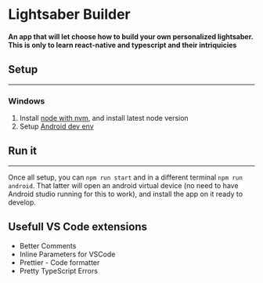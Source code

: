 # Lightsaber Builder

#### An app that will let choose how to build your own personalized lightsaber. This is only to learn react-native and typescript and their intriquicies

## Setup

---

### Windows

1. Install [node with nvm](https://github.com/coreybutler/nvm-windows#nvm-for-windows), and install latest node version
1. Setup [Android dev env](https://reactnative.dev/docs/environment-setup?guide=native&platform=android&os=windows)

## Run it

---

Once all setup, you can `npm run start` and in a different terminal `npm run android`. That latter will open an android virtual device (no need to have Android studio running for this to work), and install the app on it ready to develop.

## Usefull VS Code extensions

- Better Comments
- Inline Parameters for VSCode
- Prettier - Code formatter
- Pretty TypeScript Errors
